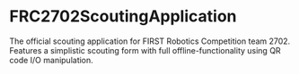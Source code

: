 # FRC2702ScoutingApplication
The official scouting application for FIRST Robotics Competition team 2702. Features a simplistic scouting form with full offline-functionality using QR code I/O manipulation.
